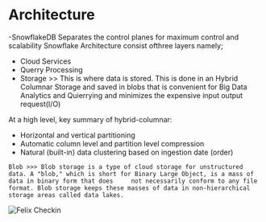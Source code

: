 
# Architecture

-SnowflakeDB Separates the control planes for maximum control and scalability
Snowflake Architecture consist ofthree layers namely;
- Cloud Services
- Querry Processing 
- Storage  >> This is where data is stored. This is done in an Hybrid Columnar Storage and saved in blobs that is convenient for Big Data Analytics and Quierrying and minimizes the expensive input output request(I/O)


At a high level, key summary of hybrid-columnar:

   - Horizontal and vertical partitioning
   - Automatic column level and partition level compression
   - Natural (built-in) data clustering based on ingestion date (order)

    Blob >>> Blob storage is a type of cloud storage for unstructured data. A "blob," which is short for Binary Large Object, is a mass of data in binary form that does     not necessarily conform to any file format. Blob storage keeps these masses of data in non-hierarchical storage areas called data lakes.

![Felix Checkin](https://user-images.githubusercontent.com/32365871/209571773-9674f529-2aa5-46b2-abe0-55456897e873.jpg)

